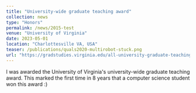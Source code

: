 ```yaml
---
title: "University-wide graduate teaching award"
collection: news
type: "Honors"
permalink: /news/2015-test
venue: "University of Virginia"
date: 2023-05-01
location: "Charlottesville VA, USA"
teaser: /publications/quals2020-multirobot-stuck.png
url: "https://gradstudies.virginia.edu/all-university-graduate-teaching-awards-and-disciplinary-area-awards"
---
```



I was awarded the University of Virginia's university-wide graduate teaching award.
This marked the first time in 8 years that a computer science student won this award :)